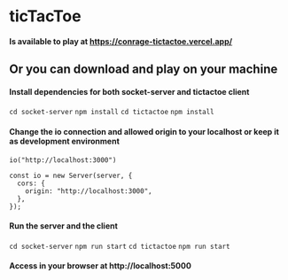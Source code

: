 # ticTacToe

#### Is available to play at https://conrage-tictactoe.vercel.app/

## Or you can download and play on your machine

#### Install dependencies for both socket-server and tictactoe client

`cd socket-server`
`npm install`
`cd tictactoe`
`npm install`

#### Change the io connection and allowed origin to your localhost or keep it as development environment
`io("http://localhost:3000")`

```
const io = new Server(server, {
  cors: {
    origin: "http://localhost:3000",
  },
});
```

#### Run the server and the client
`cd socket-server`
`npm run start`
`cd tictactoe`
`npm run start`

#### Access in your browser at http://localhost:5000
